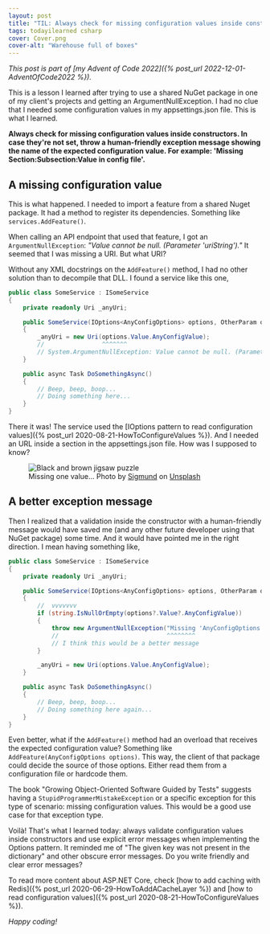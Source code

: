 ```yaml
---
layout: post
title: "TIL: Always check for missing configuration values inside constructors"
tags: todayilearned csharp
cover: Cover.png
cover-alt: "Warehouse full of boxes"
---
```


_This post is part of [my Advent of Code 2022]({% post_url 2022-12-01-AdventOfCode2022 %})._

This is a lesson I learned after trying to use a shared NuGet package in one of my client's projects and getting an ArgumentNullException. I had no clue that I needed some configuration values in my appsettings.json file. This is what I learned.

**Always check for missing configuration values inside constructors. In case they're not set, throw a human-friendly exception message showing the name of the expected configuration value. For example: 'Missing Section:Subsection:Value in config file'.**

## A missing configuration value

This is what happened. I needed to import a feature from a shared Nuget package. It had a method to register its dependencies. Something like `services.AddFeature()`.

When calling an API endpoint that used that feature, I got an `ArgumentNullException`: _"Value cannot be null. (Parameter 'uriString')."_ It seemed that I was missing a URI. But what URI?

Without any XML docstrings on the `AddFeature()` method, I had no other solution than to decompile that DLL. I found a service like this one, 

```csharp
public class SomeService : ISomeService
{
    private readonly Uri _anyUri;

    public SomeService(IOptions<AnyConfigOptions> options, OtherParam otherParam)
    {
        _anyUri = new Uri(options.Value.AnyConfigValue);
        //                ^^^^^^^
        // System.ArgumentNullException: Value cannot be null. (Parameter 'uriString')
    }

    public async Task DoSomethingAsync()
    {
        // Beep, beep, boop...
        // Doing something here...
    }
}
```

There it was! The service used the [IOptions pattern to read configuration values]({% post_url 2020-08-21-HowToConfigureValues %}). And I needed an URL inside a section in the appsettings.json file. How was I supposed to know?

<figure>
<img src="https://images.unsplash.com/photo-1611329857570-f02f340e7378?crop=entropy&cs=tinysrgb&fit=crop&fm=jpg&h=400&ixid=MnwxfDB8MXxyYW5kb218MHx8fHx8fHx8MTY2ODcyMzAwOQ&ixlib=rb-4.0.3&q=80&utm_campaign=api-credit&utm_medium=referral&utm_source=unsplash_source&w=600" alt="Black and brown jigsaw puzzle" />

<figcaption>Missing one value... Photo by <a href="https://unsplash.com/@sigmund?utm_source=unsplash&utm_medium=referral&utm_content=creditCopyText">Sigmund</a> on <a href="https://unsplash.com/?utm_source=unsplash&utm_medium=referral&utm_content=creditCopyText">Unsplash</a></figcaption>
</figure>

## A better exception message

Then I realized that a validation inside the constructor with a human-friendly message would have saved me (and any other future developer using that NuGet package) some time. And it would have pointed me in the right direction. I mean having something like,

```csharp
public class SomeService : ISomeService
{
    private readonly Uri _anyUri;

    public SomeService(IOptions<AnyConfigOptions> options, OtherParam otherParam)
    {
        //  vvvvvvv
        if (string.IsNullOrEmpty(options?.Value?.AnyConfigValue))
        {
            throw new ArgumentNullException("Missing 'AnyConfigOptions:AnyConfigValue' in config file.");
            //                              ^^^^^^^^
            // I think this would be a better message
        }

        _anyUri = new Uri(options.Value.AnyConfigValue);
    }

    public async Task DoSomethingAsync()
    {
        // Beep, beep, boop...
        // Doing something here again...
    }
}
```

Even better, what if the `AddFeature()` method had an overload that receives the expected configuration value? Something like `AddFeature(AnyConfigOptions options)`. This way, the client of that package could decide the source of those options. Either read them from a configuration file or hardcode them.

The book "Growing Object-Oriented Software Guided by Tests" suggests having a `StupidProgrammerMistakeException` or a specific exception for this type of scenario: missing configuration values. This would be a good use case for that exception type.

Voilà! That's what I learned today: always validate configuration values inside constructors and use explicit error messages when implementing the Options pattern. It reminded me of "The given key was not present in the dictionary" and other obscure error messages. Do you write friendly and clear error messages?

To read more content about ASP.NET Core, check [how to add caching with Redis]({% post_url 2020-06-29-HowToAddACacheLayer %}) and [how to read configuration values]({% post_url 2020-08-21-HowToConfigureValues %}).

_Happy coding!_